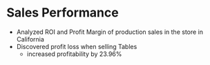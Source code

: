 # Sales Performance

- Analyzed ROI and Profit Margin of production sales in the store in California
- Discovered profit loss when selling Tables
  - increased profitability by 23.96%
